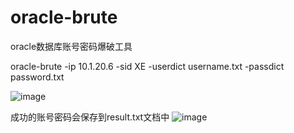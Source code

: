 # oracle-brute
oracle数据库账号密码爆破工具

oracle-brute -ip 10.1.20.6 -sid XE -userdict username.txt -passdict password.txt

![image](https://github.com/user-attachments/assets/5df5cd37-35ce-4ea2-b3a9-3b443041610e)


成功的账号密码会保存到result.txt文档中
![image](https://github.com/user-attachments/assets/be662642-c0d3-46f0-9b56-33f2fcf3d500)

